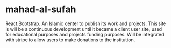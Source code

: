 # mahad-al-sufah
React.Bootstrap. An Islamic center to publish its work and projects. This site is will be a continuous development until it became a client user site, used for educational purposes and projects funding purposes. Will be integrated with stripe to allow users to make donations to the institution.
